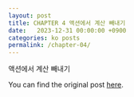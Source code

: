 ```yaml
---
layout: post
title: CHAPTER 4 액션에서 계산 빼내기
date:   2023-12-31 00:00:00 +0900
categories: ko posts
permalink: /chapter-04/
---
```


액션에서 계산 빼내기

You can find the original post [here](https://livebook.manning.com/book/grokking-simplicity/chapter-4/).